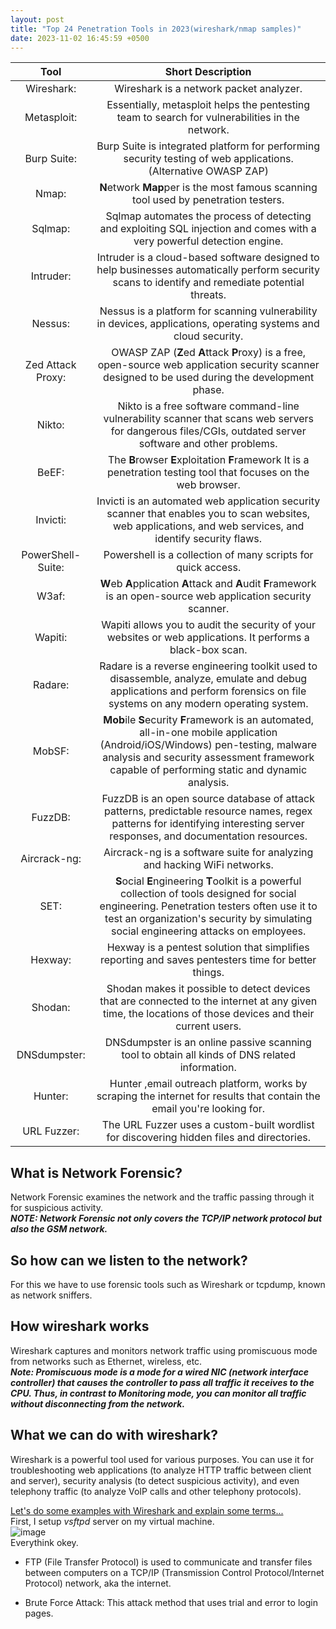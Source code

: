 ```yaml
---
layout: post
title: "Top 24 Penetration Tools in 2023(wireshark/nmap samples)"
date: 2023-11-02 16:45:59 +0500
---  
```

  
| **Tool** | **Short Description** |
| :---: | :---: |
| Wireshark: | Wireshark is a network packet analyzer. |  
| Metasploit: | Essentially, metasploit helps the pentesting team to search for vulnerabilities in the network. |  
| Burp Suite: | Burp Suite is integrated platform for performing security testing of web applications. (Alternative OWASP ZAP) |  
| Nmap: | **N**etwork **Map**per is the most famous scanning tool used by penetration testers. |  
| Sqlmap: | Sqlmap automates the process of detecting and exploiting SQL injection and comes with a very powerful detection engine. |  
| Intruder: | Intruder is a cloud-based software designed to help businesses automatically perform security scans to identify and remediate potential threats. |  
| Nessus: | Nessus is a platform for scanning vulnerability in devices, applications, operating systems and cloud security. |  
| Zed Attack Proxy: | OWASP ZAP (**Z**ed **A**ttack **P**roxy) is a free, open-source web application security scanner designed to be used during the development phase. |  
| Nikto: | Nikto is a free software command-line vulnerability scanner that scans web servers for dangerous files/CGIs, outdated server software and other problems. |  
| BeEF: | The **B**rowser **E**xploitation **F**ramework It is a penetration testing tool that focuses on the web browser. |  
| Invicti: | Invicti is an automated web application security scanner that enables you to scan websites, web applications, and web services, and identify security flaws. |  
| PowerShell-Suite: | Powershell is a collection of many scripts for quick access. |  
| W3af: | **W**eb **A**pplication **A**ttack and **A**udit **F**ramework is an open-source web application security scanner. |  
| Wapiti: | Wapiti allows you to audit the security of your websites or web applications. It performs a black-box scan. |  
| Radare: | Radare is a reverse engineering toolkit used to disassemble, analyze, emulate and debug applications and perform forensics on file systems on any modern operating system. |  
| MobSF: | **Mob**ile **S**ecurity **F**ramework is an automated, all-in-one mobile application (Android/iOS/Windows) pen-testing, malware analysis and security assessment framework capable of performing static and dynamic analysis. |  
| FuzzDB: | FuzzDB is an open source database of attack patterns, predictable resource names,  regex patterns for identifying interesting server responses, and documentation resources. |  
| Aircrack-ng: | Aircrack-ng is a software suite for analyzing and hacking WiFi networks. |  
| SET: | **S**ocial **E**ngineering **T**oolkit is a powerful collection of tools designed for social engineering. Penetration testers often use it to test an organization's security by simulating social engineering attacks on employees. |  
| Hexway: | Hexway is a pentest solution that simplifies reporting and saves pentesters time for better things. |  
| Shodan: | Shodan makes it possible to detect devices that are connected to the internet at any given time, the locations of those devices and their current users. |  
| DNSdumpster: | DNSdumpster is an online passive scanning tool to obtain all kinds of DNS related information. |  
| Hunter: | Hunter ,email outreach platform, works by scraping the internet for results that contain the email you're looking for. |  
| URL Fuzzer: | The URL Fuzzer uses a custom-built wordlist for discovering hidden files and directories. |  

## What is Network Forensic?  
Network Forensic examines the network and the traffic passing through it for suspicious activity.  
***NOTE: Network Forensic not only covers the TCP/IP network protocol but also the GSM network.***  
## So how can we listen to the network?  
For this we have to use forensic tools such as Wireshark or tcpdump, known as network sniffers.  
## How wireshark works  
Wireshark captures and monitors network traffic using promiscuous mode from networks such as Ethernet, wireless, etc.  
***Note: Promiscuous mode is a mode for a wired NIC (network interface controller) that causes the controller to pass all traffic it receives to the CPU. Thus, in contrast to Monitoring mode, you can monitor all traffic without disconnecting from the network.***  
## What we can do with wireshark?  
Wireshark is a powerful tool used for various purposes. You can use it for troubleshooting web applications (to analyze HTTP traffic between client and server), security analysis (to detect suspicious activity), and even telephony traffic (to analyze VoIP calls and other telephony protocols).  

<ins>Let's do some examples with Wireshark and explain some terms...</ins>  
First, I setup _vsftpd_ server on my virtual machine.  
![image](https://github.com/3xg3lin/3xg3lin.github.io/assets/73038148/3693e132-af13-4c5f-b192-e7b4e3535086)  
Everythink okey.
- FTP (File Transfer Protocol) is used to communicate and transfer files between computers on a TCP/IP (Transmission Control Protocol/Internet Protocol) network, aka the internet.









- Brute Force Attack: This attack method that uses trial and error to login pages.

